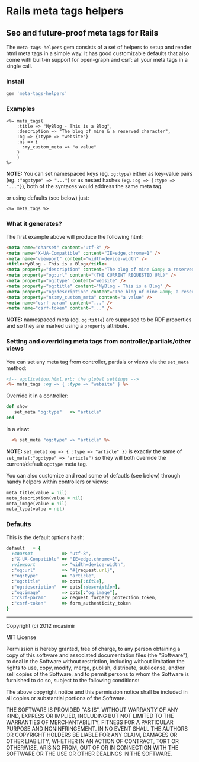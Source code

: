 # Rails meta tags helpers

## Seo and future-proof meta tags for Rails

The `meta-tags-helpers` gem consists of a set of helpers to setup and render html meta tags in a simple way. It has good customizable defaults that also come with built-in support for open-graph and csrf: all your meta tags in a single call.

### Install

``` rb
gem 'meta-tags-helpers'
```

### Examples

``` erb
<%= meta_tags(
    :title => "MyBlog - This is a Blog",
    :description => "The blog of mine & a reserved character",
    :og => {:type => "website"}
    :ns => {
      :my_custom_meta => "a value"
    }
    ) 
%>
```

**NOTE:** You can set namespaced keys (eg. `og:type`) either as key-value pairs (eg. `:"og:type" => "..."`) or as nested hashes (eg. `:og => {:type => "..."}`), both of the syntaxes would address the same meta tag.

or using defaults (see below) just:

``` erb
<%= meta_tags %>
```

### What it generates? 

The first example above will produce the following html:

``` html
<meta name="charset" content="utf-8" />
<meta name="X-UA-Compatible" content="IE=edge,chrome=1" />
<meta name="viewport" content="width=device-width" />
<title>MyBlog - This is a Blog</title>
<meta property="description" content="The blog of mine &amp; a reserved character" />
<meta property="og:url" content="(THE CURRENT REQUESTED URL)" />
<meta property="og:type" content="website" />
<meta property="og:title" content="MyBlog - This is a Blog" />
<meta property="og:description" content="The blog of mine &amp; a reserved character" />
<meta property="ns:my_custom_meta" content="a value" />
<meta name="csrf-param" content="..." />
<meta name="csrf-token" content="..." />

```

**NOTE:** namespaced meta (eg. `og:title`) are supposed to be RDF properties and so they are marked using a `property` attribute.

### Setting and overriding meta tags from controller/partials/other views

You can set any meta tag from controller, partials or views via the `set_meta` method:

``` rhtml
<!-- application.html.erb: the global settings -->
<%= meta_tags :og => { :type => "website" } %>
```

Override it in a controller:

``` rb
def show
   set_meta "og:type"   => "article"
end
```
In a view:

``` rhtml
  <% set_meta "og:type" => "article" %>
```

**NOTE:** `set_meta(:og => { :type => "article" })` is exactly the same of `set_meta(:"og:type" => "article")` so they will both override the current/default `og:type` meta tag.

You can also customize and read some of defautls (see below) through handy helpers within controllers or views:

``` rb
meta_title(value = nil)
meta_description(value = nil)
meta_image(value = nil)
meta_type(value = nil)

```

### Defaults

This is the default options hash:

``` rb
default   = {
  :charset           => "utf-8", 
  :"X-UA-Compatible" => "IE=edge,chrome=1", 
  :viewport          => "width=device-width",
  :"og:url"          => "#{request.url}", 
  :"og:type"         => "article",
  :"og:title"        => opts[:title],
  :"og:description"  => opts[:description],
  :"og:image"        => opts[:"og:image"],
  :"csrf-param"      => request_forgery_protection_token,
  :"csrf-token"      => form_authenticity_token
}

```

---

Copyright (c) 2012 mcasimir

MIT License

Permission is hereby granted, free of charge, to any person obtaining
a copy of this software and associated documentation files (the
"Software"), to deal in the Software without restriction, including
without limitation the rights to use, copy, modify, merge, publish,
distribute, sublicense, and/or sell copies of the Software, and to
permit persons to whom the Software is furnished to do so, subject to
the following conditions:

The above copyright notice and this permission notice shall be
included in all copies or substantial portions of the Software.

THE SOFTWARE IS PROVIDED "AS IS", WITHOUT WARRANTY OF ANY KIND,
EXPRESS OR IMPLIED, INCLUDING BUT NOT LIMITED TO THE WARRANTIES OF
MERCHANTABILITY, FITNESS FOR A PARTICULAR PURPOSE AND
NONINFRINGEMENT. IN NO EVENT SHALL THE AUTHORS OR COPYRIGHT HOLDERS BE
LIABLE FOR ANY CLAIM, DAMAGES OR OTHER LIABILITY, WHETHER IN AN ACTION
OF CONTRACT, TORT OR OTHERWISE, ARISING FROM, OUT OF OR IN CONNECTION
WITH THE SOFTWARE OR THE USE OR OTHER DEALINGS IN THE SOFTWARE.
